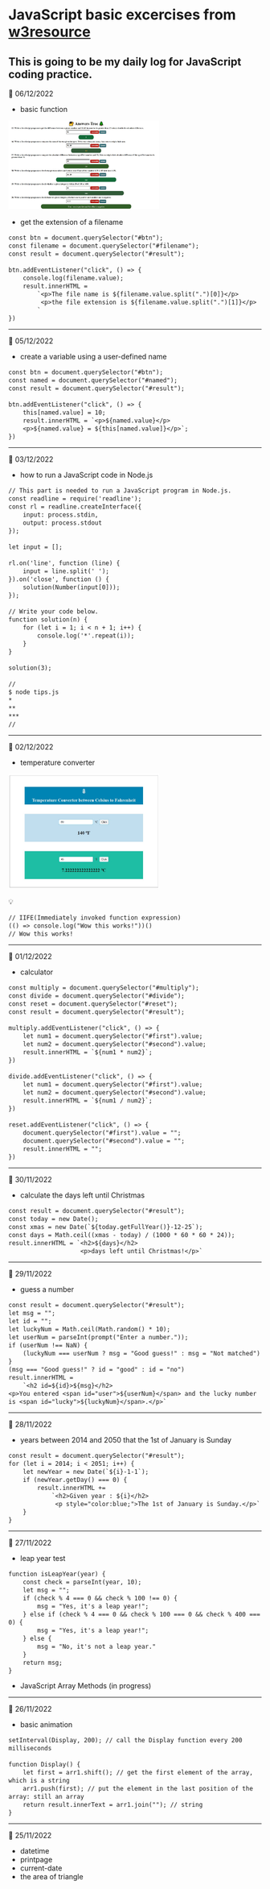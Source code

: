 # JavaScript basic excercises from [w3resource](https://www.w3resource.com/javascript-exercises/javascript-basic-exercises.php)
## This is going to be my daily log for JavaScript coding practice.

📅 06/12/2022
- basic function

<img src="images/15-answer-tree.jpg" width="300">

- get the extension of a filename
```
const btn = document.querySelector("#btn");
const filename = document.querySelector("#filename");
const result = document.querySelector("#result");

btn.addEventListener("click", () => {
    console.log(filename.value);
    result.innerHTML =
        `<p>The file name is ${filename.value.split(".")[0]}</p>
         <p>the file extension is ${filename.value.split(".")[1]}</p>
        `
})
```
<hr>

📅 05/12/2022
- create a variable using a user-defined name
```
const btn = document.querySelector("#btn");
const named = document.querySelector("#named");
const result = document.querySelector("#result");

btn.addEventListener("click", () => {
    this[named.value] = 10;
    result.innerHTML = `<p>${named.value}</p> 
    <p>${named.value} = ${this[named.value]}</p>`;
})
```
<hr>

📅 03/12/2022
- how to run a JavaScript code in Node.js
```
// This part is needed to run a JavaScript program in Node.js.  
const readline = require('readline');
const rl = readline.createInterface({
    input: process.stdin,
    output: process.stdout
});

let input = [];

rl.on('line', function (line) {
    input = line.split(' ');
}).on('close', function () {
    solution(Number(input[0]));
});

// Write your code below.
function solution(n) {
    for (let i = 1; i < n + 1; i++) {
        console.log('*'.repeat(i));
    }
}

solution(3);

// 
$ node tips.js 
*
**
***
//
```
<hr>


📅 02/12/2022
- temperature converter

<img src="images/11-tempeature-converter.jpg" width="300">

💡
```
// IIFE(Immediately invoked function expression)
(() => console.log("Wow this works!"))()
// Wow this works!
```
<hr>


📅 01/12/2022
- calculator
```
const multiply = document.querySelector("#multiply");
const divide = document.querySelector("#divide");
const reset = document.querySelector("#reset");
const result = document.querySelector("#result");

multiply.addEventListener("click", () => {
    let num1 = document.querySelector("#first").value;
    let num2 = document.querySelector("#second").value;
    result.innerHTML = `${num1 * num2}`;
})

divide.addEventListener("click", () => {
    let num1 = document.querySelector("#first").value;
    let num2 = document.querySelector("#second").value;
    result.innerHTML = `${num1 / num2}`;
})

reset.addEventListener("click", () => {
    document.querySelector("#first").value = "";
    document.querySelector("#second").value = "";
    result.innerHTML = "";
})
```
<hr>

📅 30/11/2022
- calculate the days left until Christmas
```
const result = document.querySelector("#result");
const today = new Date();
const xmas = new Date(`${today.getFullYear()}-12-25`);
const days = Math.ceil((xmas - today) / (1000 * 60 * 60 * 24));
result.innerHTML = `<h2>${days}</h2>
                    <p>days left until Christmas!</p>`
```
<hr>

📅 29/11/2022
- guess a number
```
const result = document.querySelector("#result");
let msg = "";
let id = "";
let luckyNum = Math.ceil(Math.random() * 10);
let userNum = parseInt(prompt("Enter a number."));
if (userNum !== NaN) {
    (luckyNum === userNum ? msg = "Good guess!" : msg = "Not matched")
}
(msg === "Good guess!" ? id = "good" : id = "no")
result.innerHTML =
    `<h2 id=${id}>${msg}</h2> 
<p>You entered <span id="user">${userNum}</span> and the lucky number is <span id="lucky">${luckyNum}</span>.</p>`
```
<hr />

📅 28/11/2022
- years between 2014 and 2050 that the 1st of January is Sunday 
```
const result = document.querySelector("#result");
for (let i = 2014; i < 2051; i++) {
    let newYear = new Date(`${i}-1-1`);
    if (newYear.getDay() === 0) {
        result.innerHTML +=
            `<h2>Given year : ${i}</h2>
             <p style="color:blue;">The 1st of January is Sunday.</p>`
    }
}
```
<hr>

📅 27/11/2022
- leap year test
```
function isLeapYear(year) {
    const check = parseInt(year, 10);
    let msg = "";
    if (check % 4 === 0 && check % 100 !== 0) {
        msg = "Yes, it's a leap year!";
    } else if (check % 4 === 0 && check % 100 === 0 && check % 400 === 0) {
        msg = "Yes, it's a leap year!";
    } else {
        msg = "No, it's not a leap year."
    }
    return msg;
}
```
- JavaScript Array Methods (in progress)

<hr>

📅 26/11/2022
- basic animation

```
setInterval(Display, 200); // call the Display function every 200 milliseconds

function Display() {
    let first = arr1.shift(); // get the first element of the array, which is a string
    arr1.push(first); // put the element in the last position of the array: still an array  
    return result.innerText = arr1.join(""); // string
}
```

<hr>

📅 25/11/2022
- datetime
- printpage
- current-date
- the area of triangle
